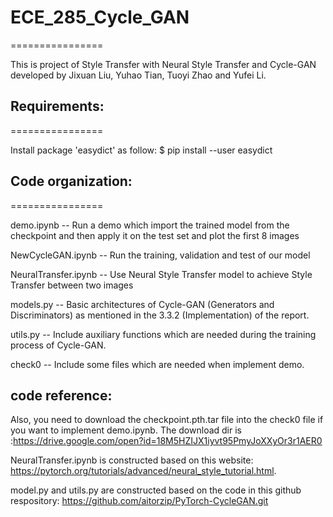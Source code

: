 # ECE_285_Cycle_GAN
================

This is project of Style Transfer with Neural Style Transfer and Cycle-GAN developed by Jixuan Liu, Yuhao Tian, Tuoyi Zhao and Yufei Li.

## Requirements:
================

Install package 'easydict' as follow:
        $ pip install --user easydict

## Code organization:
================

demo.ipynb          -- Run a demo which import the trained model from the checkpoint and then apply it on                          the test set and plot the first 8 images

NewCycleGAN.ipynb   -- Run the training, validation and test of our model

NeuralTransfer.ipynb   -- Use Neural Style Transfer model to achieve Style Transfer between two images

models.py           -- Basic architectures of Cycle-GAN (Generators and Discriminators) as mentioned in the 3.3.2 (Implementation) of the report.

utils.py            -- Include auxiliary functions which are needed during the training process of Cycle-GAN.

check0              -- Include some files which are needed when implement demo. 

## code reference:

Also, you need to download the checkpoint.pth.tar file into the check0 file if you want to implement demo.ipynb. The download dir is :https://drive.google.com/open?id=18M5HZIJX1iyvt95PmyJoXXyOr3r1AER0

NeuralTransfer.ipynb is constructed based on this website: https://pytorch.org/tutorials/advanced/neural_style_tutorial.html.

model.py and utils.py are constructed based on the code in this github respository: https://github.com/aitorzip/PyTorch-CycleGAN.git
